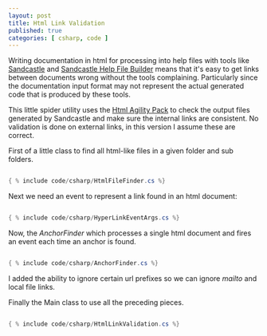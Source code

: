 ```yaml
---
layout: post
title: Html Link Validation
published: true
categories: [ csharp, code ]
---
```


Writing documentation in html for processing into help files with tools like 
[Sandcastle](http://sandcastle.codeplex.com/) and [Sandcastle Help File Builder](http://shfb.codeplex.com/) 
means that it's easy to get links between documents wrong without the tools 
complaining. Particularly since the documentation input format may not represent the
actual generated code that is produced by these tools.

This little spider utility uses the [Html Agility Pack](http://htmlagilitypack.codeplex.com/) 
to check the output files generated by Sandcastle and make sure the internal 
links are consistent. No validation is done on external links, in this version 
I assume these are correct.

First of a little class to find all html-like files in a given folder and sub folders.

~~~csharp

{ % include code/csharp/HtmlFileFinder.cs %}

~~~

Next we need an event to represent a link found in an html document:

~~~csharp

{ % include code/csharp/HyperLinkEventArgs.cs %}

~~~

Now, the *AnchorFinder* which processes a single html document and fires an 
event each time an anchor is found.

~~~csharp

{ % include code/csharp/AnchorFinder.cs %}

~~~

I added the ability to ignore certain url prefixes so we can ignore *mailto* 
and local file links.

Finally the Main class to use all the preceding pieces.

~~~csharp

{ % include code/csharp/HtmlLinkValidation.cs %}

~~~



